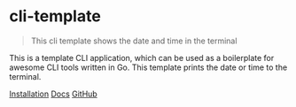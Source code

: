 # cli-template

> This cli template shows the date and time in the terminal

This is a template CLI application, which can be used as a boilerplate for awesome CLI tools written in Go.
This template prints the date or time to the terminal.

[Installation](installation.md)
[Docs](docs.md)
[GitHub](https://github.com/MarvinJWendt/daniel-test)

